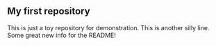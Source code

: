 ## My first repository
This is just a toy repository for demonstration.
This is another silly line.
Some great new info for the README!
